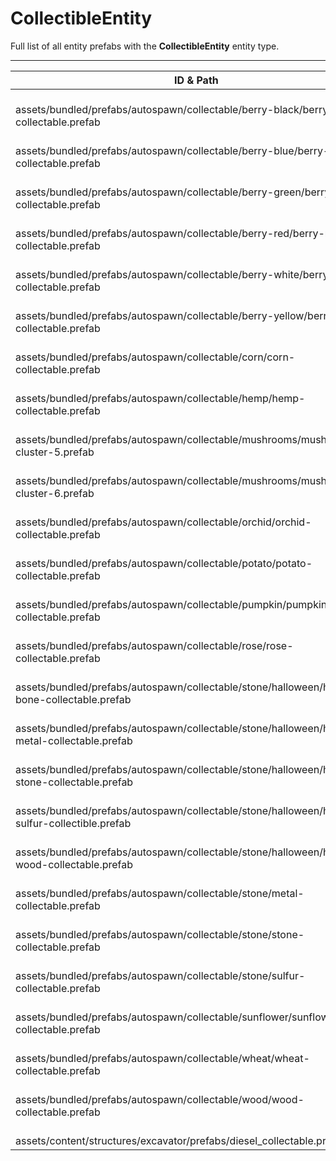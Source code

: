 # CollectibleEntity
Full list of all <Badge type="warning" text="26"/> entity prefabs with the **CollectibleEntity** entity type.

---
| ID & Path |
| --- |
| <a href="#3408978181"><Badge id="3408978181" type="tip" text="#"/></a> <Badge type="tip" text="3408978181"/> <Badge type="info" text="Poolable"/> <Badge type="info" text="Spawnable"/> <Badge type="info" text="RandomItemDispenser"/> <br> assets/bundled/prefabs/autospawn/collectable/berry-black/berry-black-collectable.prefab |
| <a href="#2764599810"><Badge id="2764599810" type="tip" text="#"/></a> <Badge type="tip" text="2764599810"/> <Badge type="info" text="Poolable"/> <Badge type="info" text="Spawnable"/> <Badge type="info" text="RandomItemDispenser"/> <br> assets/bundled/prefabs/autospawn/collectable/berry-blue/berry-blue-collectable.prefab |
| <a href="#3306182606"><Badge id="3306182606" type="tip" text="#"/></a> <Badge type="tip" text="3306182606"/> <Badge type="info" text="Poolable"/> <Badge type="info" text="Spawnable"/> <Badge type="info" text="RandomItemDispenser"/> <br> assets/bundled/prefabs/autospawn/collectable/berry-green/berry-green-collectable.prefab |
| <a href="#1378329388"><Badge id="1378329388" type="tip" text="#"/></a> <Badge type="tip" text="1378329388"/> <Badge type="info" text="Poolable"/> <Badge type="info" text="Spawnable"/> <Badge type="info" text="RandomItemDispenser"/> <br> assets/bundled/prefabs/autospawn/collectable/berry-red/berry-red-collectable.prefab |
| <a href="#1989241797"><Badge id="1989241797" type="tip" text="#"/></a> <Badge type="tip" text="1989241797"/> <Badge type="info" text="Poolable"/> <Badge type="info" text="Spawnable"/> <Badge type="info" text="RandomItemDispenser"/> <br> assets/bundled/prefabs/autospawn/collectable/berry-white/berry-white-collectable.prefab |
| <a href="#3056106441"><Badge id="3056106441" type="tip" text="#"/></a> <Badge type="tip" text="3056106441"/> <Badge type="info" text="Poolable"/> <Badge type="info" text="Spawnable"/> <Badge type="info" text="RandomItemDispenser"/> <br> assets/bundled/prefabs/autospawn/collectable/berry-yellow/berry-yellow-collectable.prefab |
| <a href="#3019211920"><Badge id="3019211920" type="tip" text="#"/></a> <Badge type="tip" text="3019211920"/> <Badge type="info" text="Poolable"/> <Badge type="info" text="Spawnable"/> <Badge type="info" text="RandomItemDispenser"/> <br> assets/bundled/prefabs/autospawn/collectable/corn/corn-collectable.prefab |
| <a href="#3006540952"><Badge id="3006540952" type="tip" text="#"/></a> <Badge type="tip" text="3006540952"/> <Badge type="info" text="Poolable"/> <Badge type="info" text="Spawnable"/> <Badge type="info" text="RandomItemDispenser"/> <br> assets/bundled/prefabs/autospawn/collectable/hemp/hemp-collectable.prefab |
| <a href="#2697239269"><Badge id="2697239269" type="tip" text="#"/></a> <Badge type="tip" text="2697239269"/> <Badge type="info" text="Poolable"/> <Badge type="info" text="Spawnable"/> <Badge type="info" text="RandomItemDispenser"/> <br> assets/bundled/prefabs/autospawn/collectable/mushrooms/mushroom-cluster-5.prefab |
| <a href="#178882626"><Badge id="178882626" type="tip" text="#"/></a> <Badge type="tip" text="178882626"/> <Badge type="info" text="Poolable"/> <Badge type="info" text="Spawnable"/> <Badge type="info" text="RandomItemDispenser"/> <br> assets/bundled/prefabs/autospawn/collectable/mushrooms/mushroom-cluster-6.prefab |
| <a href="#3761096005"><Badge id="3761096005" type="tip" text="#"/></a> <Badge type="tip" text="3761096005"/> <Badge type="info" text="Poolable"/> <Badge type="info" text="Spawnable"/> <Badge type="info" text="RandomItemDispenser"/> <br> assets/bundled/prefabs/autospawn/collectable/orchid/orchid-collectable.prefab |
| <a href="#726972295"><Badge id="726972295" type="tip" text="#"/></a> <Badge type="tip" text="726972295"/> <Badge type="info" text="Poolable"/> <Badge type="info" text="Spawnable"/> <Badge type="info" text="RandomItemDispenser"/> <br> assets/bundled/prefabs/autospawn/collectable/potato/potato-collectable.prefab |
| <a href="#2251957318"><Badge id="2251957318" type="tip" text="#"/></a> <Badge type="tip" text="2251957318"/> <Badge type="info" text="Poolable"/> <Badge type="info" text="Spawnable"/> <Badge type="info" text="RandomItemDispenser"/> <br> assets/bundled/prefabs/autospawn/collectable/pumpkin/pumpkin-collectable.prefab |
| <a href="#1163739525"><Badge id="1163739525" type="tip" text="#"/></a> <Badge type="tip" text="1163739525"/> <Badge type="info" text="Poolable"/> <Badge type="info" text="Spawnable"/> <Badge type="info" text="RandomItemDispenser"/> <br> assets/bundled/prefabs/autospawn/collectable/rose/rose-collectable.prefab |
| <a href="#3927243187"><Badge id="3927243187" type="tip" text="#"/></a> <Badge type="tip" text="3927243187"/> <Badge type="info" text="Poolable"/> <Badge type="info" text="Spawnable"/> <br> assets/bundled/prefabs/autospawn/collectable/stone/halloween/halloween-bone-collectable.prefab |
| <a href="#3781241805"><Badge id="3781241805" type="tip" text="#"/></a> <Badge type="tip" text="3781241805"/> <Badge type="info" text="Poolable"/> <Badge type="info" text="Spawnable"/> <br> assets/bundled/prefabs/autospawn/collectable/stone/halloween/halloween-metal-collectable.prefab |
| <a href="#672070572"><Badge id="672070572" type="tip" text="#"/></a> <Badge type="tip" text="672070572"/> <Badge type="info" text="Poolable"/> <Badge type="info" text="Spawnable"/> <br> assets/bundled/prefabs/autospawn/collectable/stone/halloween/halloween-stone-collectable.prefab |
| <a href="#1753158463"><Badge id="1753158463" type="tip" text="#"/></a> <Badge type="tip" text="1753158463"/> <Badge type="info" text="Poolable"/> <Badge type="info" text="Spawnable"/> <br> assets/bundled/prefabs/autospawn/collectable/stone/halloween/halloween-sulfur-collectible.prefab |
| <a href="#3406326145"><Badge id="3406326145" type="tip" text="#"/></a> <Badge type="tip" text="3406326145"/> <Badge type="info" text="Poolable"/> <Badge type="info" text="Spawnable"/> <br> assets/bundled/prefabs/autospawn/collectable/stone/halloween/halloween-wood-collectable.prefab |
| <a href="#4060169083"><Badge id="4060169083" type="tip" text="#"/></a> <Badge type="tip" text="4060169083"/> <Badge type="info" text="Poolable"/> <Badge type="info" text="Spawnable"/> <br> assets/bundled/prefabs/autospawn/collectable/stone/metal-collectable.prefab |
| <a href="#2422310333"><Badge id="2422310333" type="tip" text="#"/></a> <Badge type="tip" text="2422310333"/> <Badge type="info" text="Poolable"/> <Badge type="info" text="Spawnable"/> <br> assets/bundled/prefabs/autospawn/collectable/stone/stone-collectable.prefab |
| <a href="#2972237931"><Badge id="2972237931" type="tip" text="#"/></a> <Badge type="tip" text="2972237931"/> <Badge type="info" text="Poolable"/> <Badge type="info" text="Spawnable"/> <br> assets/bundled/prefabs/autospawn/collectable/stone/sulfur-collectable.prefab |
| <a href="#3484218346"><Badge id="3484218346" type="tip" text="#"/></a> <Badge type="tip" text="3484218346"/> <Badge type="info" text="Poolable"/> <Badge type="info" text="Spawnable"/> <Badge type="info" text="RandomItemDispenser"/> <br> assets/bundled/prefabs/autospawn/collectable/sunflower/sunflower-collectable.prefab |
| <a href="#1947671023"><Badge id="1947671023" type="tip" text="#"/></a> <Badge type="tip" text="1947671023"/> <Badge type="info" text="Poolable"/> <Badge type="info" text="Spawnable"/> <Badge type="info" text="RandomItemDispenser"/> <br> assets/bundled/prefabs/autospawn/collectable/wheat/wheat-collectable.prefab |
| <a href="#2107058515"><Badge id="2107058515" type="tip" text="#"/></a> <Badge type="tip" text="2107058515"/> <Badge type="info" text="Poolable"/> <Badge type="info" text="Spawnable"/> <br> assets/bundled/prefabs/autospawn/collectable/wood/wood-collectable.prefab |
| <a href="#1388355532"><Badge id="1388355532" type="tip" text="#"/></a> <Badge type="tip" text="1388355532"/> <Badge type="info" text="Poolable"/> <Badge type="info" text="Spawnable"/> <br> assets/content/structures/excavator/prefabs/diesel_collectable.prefab |
